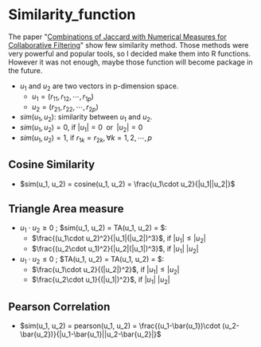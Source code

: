 # Similarity_function
The paper "[Combinations of Jaccard with Numerical Measures for Collaborative Filtering](https://arxiv.org/ftp/arxiv/papers/2111/2111.12202.pdf)" show few similarity method. Those methods were very powerful and popular tools, so I decided make them into R functions. However it was not enough, maybe those function will become package in the future.

* $u_1$ and $u_2$ are two vectors in p-dimension space.
    + $u_1 = (r_{11}, r_{12}, \cdots , r_{1p})$
    + $u_2 = (r_{21}, r_{22}, \cdots , r_{2p})$
* $sim(u_1, u_2)$: similarity between $u_1$ and $u_2$.
* $sim(u_1, u_2) = 0$, if $|u_1|=0\;$ or $\;|u_2|=0$
* $sim(u_1, u_2) = 1$, if $r_{1k}=r_{2k}, \forall k=1,2,\cdots , p$

## Cosine Similarity

* $sim(u_1, u_2) = cosine(u_1, u_2) = \frac{u_1\cdot u_2}{|u_1||u_2|}$

## Triangle Area measure

* $u_1\cdot u_2\ge 0$ ; $sim(u_1, u_2) = TA(u_1, u_2) = $:
    + $\frac{(u_1\cdot u_2)^2}{|u_1|(|u_2|)^3}$, if $|u_1|\leq |u_2|$
    + $\frac{(u_2\cdot u_1)^2}{|u_2|(|u_1|)^3}$, if $|u_1|\> |u_2|$
* $u_1\cdot u_2\leq 0$ ; $TA(u_1, u_2) = TA(u_1, u_2) = $:
    + $\frac{u_1\cdot u_2}{(|u_2|)^2}$, if $|u_1|\leq |u_2|$
    + $\frac{u_2\cdot u_1}{(|u_1|)^2}$, if $|u_1|\> |u_2|$

## Pearson Correlation

* $sim(u_1, u_2) = pearson(u_1, u_2) = \frac{(u_1-\bar{u_1})\cdot (u_2-\bar{u_2})}{|u_1-\bar{u_1}||u_2-\bar{u_2}|}$